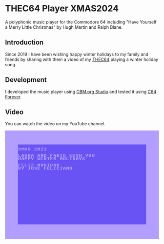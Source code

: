 # THEC64 Player XMAS2024

A polyphonic music player for the Commodore 64 including "Have Yourself a Merry Little Christmas" by Hugh Martin and Ralph Blane.

## Introduction

Since 2019 I have been wishing happy winter holidays to my family and friends by sharing with them a video of my [THEC64](https://retrogames.biz/thec64) playing a winter holiday song.

## Development

I developed the music player using [CBM prg Studio](https://www.ajordison.co.uk) and tested it using [C64 Forever](https://www.c64forever.com).

## Video

You can watch the video on my YouTube channel.

[!["Have Yourself a Merry Little Christmas" by Hugh Martin and Ralph Blane on the Commodore 64](XMAS2024.png)](https://youtu.be/)

